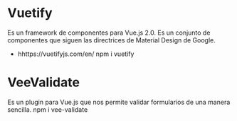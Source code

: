 # Vuetify
Es un framework de componentes para Vue.js 2.0. Es un conjunto de componentes que siguen las directrices de Material Design de Google.
- hhttps://vuetifyjs.com/en/
npm i vuetify
# VeeValidate
Es un plugin para Vue.js que nos permite validar formularios de una manera sencilla.
npm i vee-validate